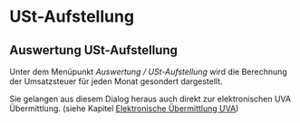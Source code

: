 # USt-Aufstellung

## Auswertung USt-Aufstellung


Unter dem Menüpunkt *Auswertung / USt-Aufstellung* wird die Berechnung der Umsatzsteuer für jeden Monat gesondert dargestellt.

Sie gelangen aus diesem Dialog heraus auch direkt zur elektronischen UVA Übermittlung. (siehe Kapitel [Elektronische Übermittlung UVA](../Elektronische%20Übermittlung%20an%20das%20Finanzamt/ElektronischeUbermittlungUVA.md))

